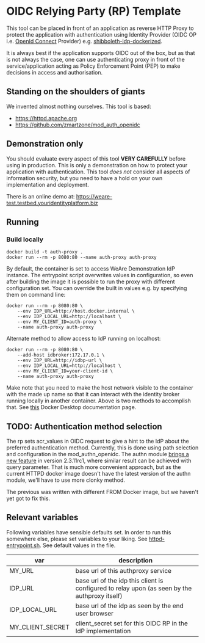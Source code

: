 OIDC Relying Party (RP) Template
===============================

This tool can be placed in front of an application as reverse HTTP Proxy to protect the application with authentication using Identity Provider (OIDC OP i.e. [OpenId Connect](https://openid.net/specs/openid-connect-core-1_0.html) Provider) e.g. 
[shibboleth-idp-dockerized](https://github.com/klaalo/shibboleth-idp-dockerized).

It is always best if the application supports OIDC out of the box, but as that is not always the case, one can use authenticating proxy in front of the service/application acting as Policy Enforcement Point (PEP) to make decisions in access and authorisation.

## Standing on the shoulders of giants

We invented almost nothing ourselves. This tool is based:

* <https://httpd.apache.org>
* <https://github.com/zmartzone/mod_auth_openidc>

## Demonstration only

You should evaluate every aspect of this tool **VERY CAREFULLY** before using in production. This is only a demonstration on how to protect your application with authentication. This tool *does not* consider all aspects of information security, but you need to have a hold on your own implementation and deployment.

There is an online demo at: <https://weare-test.testbed.youridentityplatform.biz>

## Running

### Build locally

    docker build -t auth-proxy .
    docker run --rm -p 8080:80 --name auth-proxy auth-proxy

By default, the container is set to access WeAre Demonstration IdP instance. The entrypoint script overwrites values in configuration, so even after building the image it is possible to run the proxy with different configuration set. You can override the built in values e.g. by specifying them on command line:

    docker run --rm -p 8080:80 \
        --env IDP_URL=http://host.docker.internal \
        --env IDP_LOCAL_URL=http://localhost \
        --env MY_CLIENT_ID=auth-proxy \
        --name auth-proxy auth-proxy

Alternate method to allow access to IdP running on localhost:

    docker run --rm -p 8080:80 \
        --add-host idbroker:172.17.0.1 \
        --env IDP_URL=http://idbp-url \
        --env IDP_LOCAL_URL=http://localhost \
        --env MY_CLIENT_ID=your-client-id \
        --name auth-proxy auth-proxy

Make note that you need to make the host network visible to the container with the made up name so that it can 
interact with the identity broker running locally in another container. Above is two methods to accomplish that. 
See [this](https://docs.docker.com/desktop/networking/) Docker Desktop documentation page.

## TODO: Authentication method selection

The rp sets acr_values in OIDC request to give a hint to the IdP about the preferred authentication method. 
Currently, this is done using path selection and configuration in the mod_authn_openidc. 
The authn module [brings a new feature](https://github.com/zmartzone/mod_auth_openidc/wiki) in version 2.3.11rc1, 
where similar result can be achieved with query parameter. That is much more convenient approach, 
but as the current HTTPD docker image doesn't have the latest version of the authn module, 
we'll have to use more clonky method.

The previous was written with different FROM Docker image, but we haven't yet got to fix this.


## Relevant variables

Following variables have sensible defaults set. In order to run this somewhere else, please set variables to your liking. See [httpd-entrypoint.sh](httpd-entrypoint.sh). See default values in the file.

| var | description |
---- | ---- |
| MY_URL | base url of this authproxy service |
| IDP_URL | base url of the idp this client is configured to relay upon (as seen by the authproxy itself) |
| IDP_LOCAL_URL | base url of the idp as seen by the end user browser |
| MY_CLIENT_SECRET | client_secret set for this OIDC RP in the IdP implementation |
